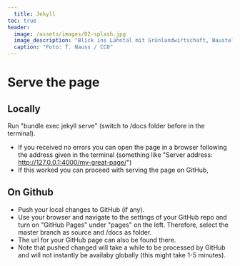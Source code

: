 ```yaml
---
  title: Jekyll
toc: true
header:
  image: /assets/images/02-splash.jpg
  image_description: "Blick ins Lahntal mit Grünlandwirtschaft, Baustelle für Stromtrassen und Regenbogen."
  caption: "Foto: T. Nauss / CC0"
---
```



<!--more-->

# Serve the page 

## Locally

Run "bundle exec jekyll serve" (switch to /docs folder before in the terminal).
 - If you received no errors you can open the page in a browser following the address given in the terminal (something like "Server address: http://127.0.0.1:4000/my-great-page/")
 - If this worked you can proceed with serving the page on GitHub, 


## On Github

- Push your local changes to GitHub (if any).
- Use your browser and navigate to the settings of your GitHub repo and turn on "GitHub Pages" under "pages" on the left. Therefore, select the master branch as source and /docs as folder.
- The url for your GitHub page can also be found there.
- Note that pushed changed will take a while to be processed by GitHub and will not instantly be availaby globally (this might take 1-5 minutes).
